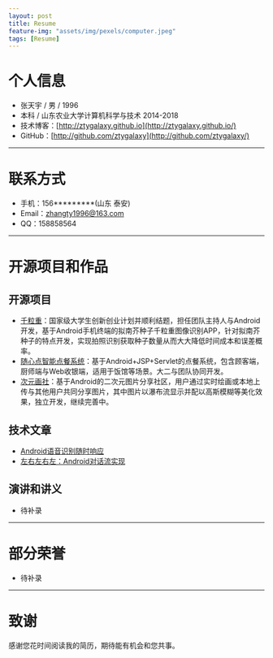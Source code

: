 ```yaml
---
layout: post
title: Resume
feature-img: "assets/img/pexels/computer.jpeg"
tags: [Resume]
---
```


# 个人信息

- 张天宇 / 男 / 1996
- 本科 / 山东农业大学计算机科学与技术 2014-2018
- 技术博客：[http://ztygalaxy.github.io](http://ztygalaxy.github.io/)
- GitHub：[http://github.com/ztygalaxy](http://github.com/ztygalaxy/)

------

# 联系方式

- 手机：156*********(山东 泰安)
- Email：[zhangty1996@163.com](mailto:zhangty1996@163.com)
- QQ：158858564

------

# 开源项目和作品

## 开源项目

- [千粒重](http://ztygalaxy.github.io)：国家级大学生创新创业计划并顺利结题，担任团队主持人与Android开发，基于Android手机终端的拟南芥种子千粒重图像识别APP，针对拟南芥种子的特点开发，实现拍照识别获取种子数量从而大大降低时间成本和误差概率。
- [随心点智能点餐系统](http://github.com/ztygalaxy/Suixindian-Android)：基于Android+JSP+Servlet的点餐系统，包含顾客端，厨师端与Web收银端，适用于饭馆等场景。大二与团队协同开发。
- [次元画社](https://github.com/ztygalaxy/cyhs)：基于Android的二次元图片分享社区，用户通过实时绘画或本地上传与其他用户共同分享图片，其中图片以瀑布流显示并配以高斯模糊等美化效果，独立开发，继续完善中。

## 技术文章

- [Android语音识别随时响应](https://ztygalaxy.github.io/2018/01/05/Android%E8%AF%AD%E9%9F%B3%E8%AF%86%E5%88%AB%E9%9A%8F%E6%97%B6%E5%93%8D%E5%BA%94.html)
- [左右左右左：Android对话流实现](https://ztygalaxy.github.io/2018/01/05/%E5%B7%A6%E5%8F%B3%E5%B7%A6%E5%8F%B3%E5%B7%A6-Android%E5%AF%B9%E8%AF%9D%E6%B5%81%E5%AE%9E%E7%8E%B0.html)

## 演讲和讲义

- 待补录

------
# 部分荣誉

- 待补录

------

# 致谢

感谢您花时间阅读我的简历，期待能有机会和您共事。